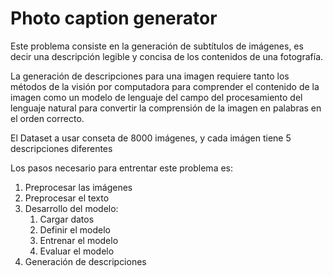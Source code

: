# Photo caption generator

Este problema consiste en la generación de subtítulos de imágenes, es decir una descripción legible y concisa de los contenidos de una fotografía.

La generación de descripciones para una imagen requiere tanto los métodos de la visión por computadora para comprender el contenido de la imagen como un modelo de lenguaje del campo del procesamiento del lenguaje natural para convertir la comprensión de la imagen en palabras en el orden correcto.

El Dataset a usar conseta de 8000 imágenes, y cada imágen tiene 5 descripciones diferentes

Los pasos necesario para entrentar este problema es:

1. Preprocesar las imágenes
2. Preprocesar el texto
3. Desarrollo del modelo:
    1. Cargar datos
    2. Definir el modelo
    3. Entrenar el modelo
    4. Evaluar el modelo
4. Generación de descripciones

